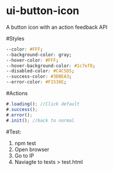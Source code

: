 # ui-button-icon
A button icon with an action feedback API

#Styles
```css
--color: #FFF;
--background-color: gray;
--hover-color: #FFF;
--hover-background-color: #1c7ef8;
--disabled-color: #C4C5D5;
--success-color: #3DBEA3;
--error-color: #F1536E;
```

#Actions
```js
#.loading(); //Click default
#.success();
#.error();
#.init(); //back to normal
```

#Test:

1. npm test
2. Open browser
3. Go to IP
4. Naviagte to tests > test.html
